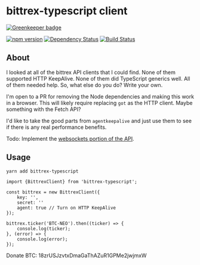 # bittrex-typescript client

[![Greenkeeper badge](https://badges.greenkeeper.io/lookfirst/bittrex-typescript.svg)](https://greenkeeper.io/)

[![npm version](https://badge.fury.io/js/bittrex-typescript.svg)](https://badge.fury.io/js/bittrex-typescript)
[![Dependency Status](https://david-dm.org/boennemann/badges.svg)](https://david-dm.org/boennemann/badges)
[![Build Status](https://travis-ci.org/lookfirst/bittrex-typescript.svg?branch=master)](https://travis-ci.org/lookfirst/bittrex-typescript)

## About

I looked at all of the bittrex API clients that I could find. None of them supported HTTP KeepAlive. None of them did TypeScript generics well. All of them needed help. So, what else do you do? Write your own.

I'm open to a PR for removing the Node dependencies and making this work in a browser. This will likely require replacing `got` as the HTTP client. Maybe something with the Fetch API?

I'd like to take the good parts from `agentkeepalive` and just use them to see if there is any real performance benefits.

Todo: Implement the [websockets portion of the API](https://github.com/n0mad01/node.bittrex.api/issues/44#issuecomment-323082393).

## Usage

```
yarn add bittrex-typescript
```

```
import {BittrexClient} from 'bittrex-typescript';

const bittrex = new BittrexClient({
    key: '',
    secret: ''
    agent: true // Turn on HTTP KeepAlive
});

bittrex.ticker('BTC-NEO').then((ticker) => {
	console.log(ticker);
}, (error) => {
	console.log(error);
});

```

Donate BTC: 18zrUSJzvtxDmaGaThAZuR1GPMe2jwjmxW
